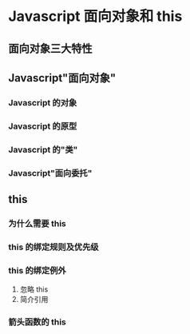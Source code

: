 # Javascript 面向对象和 this

## 面向对象三大特性

## Javascript"面向对象"

### Javascript 的对象

### Javascript 的原型

### Javascript 的"类"

### Javascript"面向委托"

## this

### 为什么需要 this

### this 的绑定规则及优先级

### this 的绑定例外

1. 忽略 this
2. 简介引用

### 箭头函数的 this
